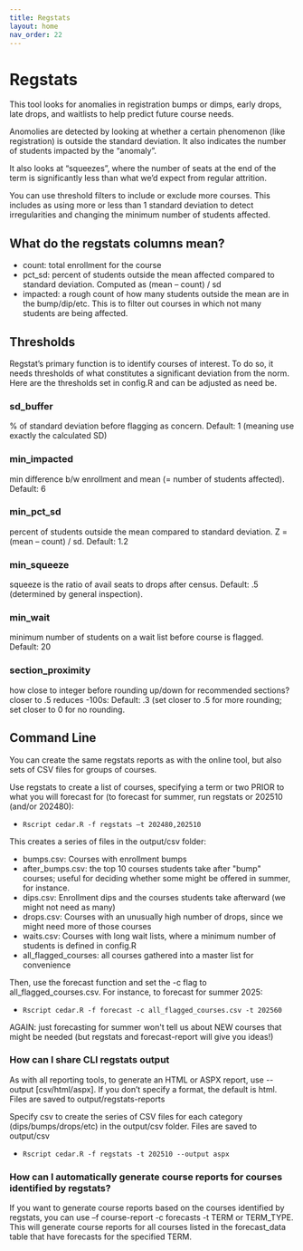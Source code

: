 ```yaml
---
title: Regstats
layout: home
nav_order: 22
---
```


# Regstats 
This tool looks for anomalies in registration bumps or dimps, early drops, late drops, and waitlists to help predict future course needs.

Anomolies are detected by looking at whether a certain phenomenon (like registration) is outside the standard deviation. It also indicates the number of students impacted by the “anomaly”.

It also looks at “squeezes”, where the number of seats at the end of the term is significantly less than what we’d expect from regular attrition. 

You can use threshold filters to include or exclude more courses. This includes as using more or less than 1 standard deviation to detect irregularities and changing the minimum number of students affected.


## What do the regstats columns mean? 
- count: total enrollment for the course 
- pct_sd: percent of students outside the mean affected compared to standard deviation. Computed as (mean – count) / sd 
- impacted: a rough count of how many students outside the mean are in the bump/dip/etc. This is to filter out courses in which not many students are being affected.  



## Thresholds 
Regstat’s primary function is to identify courses of interest. To do so, it needs thresholds of what constitutes a significant deviation from the norm. Here are the thresholds set in config.R and can be adjusted as need be. 

### sd_buffer
% of standard deviation before flagging as concern. Default: 1 (meaning use exactly the calculated SD) 

### min_impacted
min difference b/w enrollment and mean (= number of students affected). Default: 6 

### min_pct_sd
percent of students outside the mean compared to standard deviation. Z = (mean – count) / sd. Default: 1.2 

### min_squeeze 
squeeze is the ratio of avail seats to drops after census. Default: .5 (determined by general inspection).  

### min_wait
minimum number of students on a wait list before course is flagged. Default: 20 

### section_proximity
how close to integer before rounding up/down for recommended sections? closer to .5 reduces -100s: Default: .3 (set closer to .5 for more rounding; set closer to 0 for no rounding. 




## Command Line
You can create the same regstats reports as with the online tool, but also sets of CSV files for groups of courses.

Use regstats to create a list of courses, specifying a term or two PRIOR to what you will forecast for (to forecast for summer, run regstats or 202510 (and/or 202480): 
- `Rscript cedar.R -f regstats –t 202480,202510` 
 

This creates a series of files in the output/csv folder: 

- bumps.csv: Courses with enrollment bumps  
- after_bumps.csv: the top 10 courses students take after "bump" courses; useful for deciding whether some might be offered in summer, for instance. 
- dips.csv: Enrollment dips and the courses students take afterward (we might not need as many) 
- drops.csv: Courses with an unusually high number of drops, since we might need more of those courses 
- waits.csv: Courses with long wait lists, where a minimum number of students is defined in config.R 
- all_flagged_courses: all courses gathered into a master list for convenience 

Then, use the forecast function and set the -c flag to all_flagged_courses.csv. For instance, to forecast for summer 2025: 
- `Rscript cedar.R -f forecast -c all_flagged_courses.csv -t 202560` 

AGAIN: just forecasting for summer won't tell us about NEW courses that might be needed (but regstats and forecast-report will give you ideas!) 


### How can I share CLI regstats output
As with all reporting tools, to generate an HTML or ASPX report, use --output [csv/html/aspx]. If you don’t specify a format, the default is html. Files are saved to output/regstats-reports 

Specify csv to create the series of CSV files for each category (dips/bumps/drops/etc) in the output/csv folder. Files are saved to output/csv 
- `Rscript cedar.R -f regstats -t 202510 --output aspx` 

 

### How can I automatically generate course reports for courses identified by regstats? 
If you want to generate course reports based on the courses identified by regstats, you can use –f course-report -c forecasts -t TERM or TERM_TYPE. This will generate course reports for all courses listed in the forecast_data table that have forecasts for the specified TERM. 

